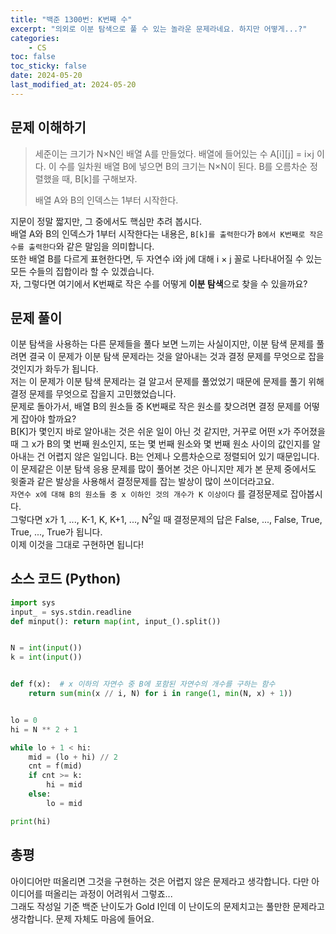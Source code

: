 ```yaml
---
title: "백준 1300번: K번째 수"
excerpt: "의외로 이분 탐색으로 풀 수 있는 놀라운 문제라네요. 하지만 어떻게...?"
categories:
    - CS
toc: false
toc_sticky: false
date: 2024-05-20
last_modified_at: 2024-05-20
---
```

## 문제 이해하기
> 세준이는 크기가 N×N인 배열 A를 만들었다. 배열에 들어있는 수 A[i][j] = i×j 이다. 이 수를 일차원 배열 B에 넣으면 B의 크기는 N×N이 된다. B를 오름차순 정렬했을 때, B[k]를 구해보자.
>
> 배열 A와 B의 인덱스는 1부터 시작한다.

지문이 정말 짧지만, 그 중에서도 핵심만 추려 봅시다.  
배열 A와 B의 인덱스가 1부터 시작한다는 내용은, `B[k]를 출력한다`가 `B에서 K번째로 작은 수를 출력한다`와 같은 말임을 의미합니다.  
또한 배열 B를 다르게 표현한다면, 두 자연수 i와 j에 대해 i × j 꼴로 나타내어질 수 있는 모든 수들의 집합이라 할 수 있겠습니다.  
자, 그렇다면 여기에서 K번째로 작은 수를 어떻게 **이분 탐색**으로 찾을 수 있을까요?  

## 문제 풀이
이분 탐색을 사용하는 다른 문제들을 풀다 보면 느끼는 사실이지만, 이분 탐색 문제를 풀려면 결국 이 문제가 이분 탐색 문제라는 것을 알아내는 것과 결정 문제를 무엇으로 잡을 것인지가 화두가 됩니다.  
저는 이 문제가 이분 탐색 문제라는 걸 알고서 문제를 풀었었기 때문에 문제를 풀기 위해 결정 문제를 무엇으로 잡을지 고민했었습니다.  
문제로 돌아가서, 배열 B의 원소들 중 K번째로 작은 원소를 찾으려면 결정 문제를 어떻게 잡아야 할까요?  
B[K]가 몇인지 바로 알아내는 것은 쉬운 일이 아닌 것 같지만, 거꾸로 어떤 x가 주어졌을 때 그 x가 B의 몇 번째 원소인지, 또는 몇 번째 원소와 몇 번째 원소 사이의 값인지를 알아내는 건 어렵지 않은 일입니다. B는 언제나 오름차순으로 정렬되어 있기 때문입니다.  
이 문제같은 이분 탐색 응용 문제를 많이 풀어본 것은 아니지만 제가 본 문제 중에서도 윗줄과 같은 발상을 사용해서 결정문제를 잡는 발상이 많이 쓰이더라고요.  
`자연수 x에 대해 B의 원소들 중 x 이하인 것의 개수가 K 이상이다` 를 결정문제로 잡아봅시다.  
그렇다면 x가 1, ..., K-1, K, K+1, ..., N<sup>2</sup>일 때 결정문제의 답은 False, ..., False, True, True, ..., True가 됩니다.  
이제 이것을 그대로 구현하면 됩니다!  

## 소스 코드 (Python)
```Python
import sys
input_ = sys.stdin.readline
def minput(): return map(int, input_().split())


N = int(input())
k = int(input())


def f(x):  # x 이하의 자연수 중 B에 포함된 자연수의 개수를 구하는 함수
    return sum(min(x // i, N) for i in range(1, min(N, x) + 1))


lo = 0
hi = N ** 2 + 1

while lo + 1 < hi:
    mid = (lo + hi) // 2
    cnt = f(mid)
    if cnt >= k:
        hi = mid
    else:
        lo = mid

print(hi)
```

## 총평
아이디어만 떠올리면 그것을 구현하는 것은 어렵지 않은 문제라고 생각합니다. 다만 아이디어를 떠올리는 과정이 어려워서 그렇죠...  
그래도 작성일 기준 백준 난이도가 Gold I인데 이 난이도의 문제치고는 풀만한 문제라고 생각합니다. 문제 자체도 마음에 들어요.
